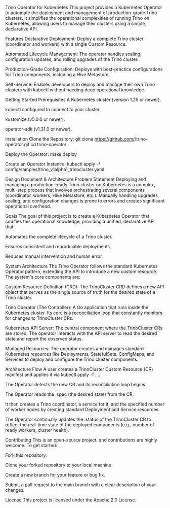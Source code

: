 Trino Operator for Kubernetes
This project provides a Kubernetes Operator to automate the deployment and management of production-grade Trino clusters. It simplifies the operational complexities of running Trino on Kubernetes, allowing users to manage their clusters using a simple, declarative API.

Features
Declarative Deployment: Deploy a complete Trino cluster (coordinator and workers) with a single Custom Resource.

Automated Lifecycle Management: The operator handles scaling, configuration updates, and rolling upgrades of the Trino cluster.

Production-Grade Configuration: Deploys with best-practice configurations for Trino components, including a Hive Metastore.

Self-Service: Enables developers to deploy and manage their own Trino clusters with kubectl without needing deep operational knowledge.

Getting Started
Prerequisites
A Kubernetes cluster (version 1.25 or newer).

kubectl configured to connect to your cluster.

kustomize (v5.0.0 or newer).

operator-sdk (v1.31.0 or newer).

Installation
Clone the Repository:
git clone https://github.com/<your-username>/trino-operator.git
cd trino-operator

Deploy the Operator:
make deploy

Create an Operator Instance:
kubectl apply -f config/samples/trino_v1alpha1_trinocluster.yaml

Design Document & Architecture
Problem Statement
Deploying and managing a production-ready Trino cluster on Kubernetes is a complex, multi-step process that involves orchestrating several components (coordinator, workers, Hive Metastore, etc.). Manually handling upgrades, scaling, and configuration changes is prone to errors and creates significant operational overhead.

Goals
The goal of this project is to create a Kubernetes Operator that codifies this operational knowledge, providing a unified, declarative API that:

Automates the complete lifecycle of a Trino cluster.

Ensures consistent and reproducible deployments.

Reduces manual intervention and human error.

System Architecture
The Trino Operator follows the standard Kubernetes Operator pattern, extending the API to introduce a new custom resource. The system's core components are:

Custom Resource Definition (CRD): The TrinoCluster CRD defines a new API object that serves as the single source of truth for the desired state of a Trino cluster.

Trino Operator (The Controller): A Go application that runs inside the Kubernetes cluster. Its core is a reconciliation loop that constantly monitors for changes to TrinoCluster CRs.

Kubernetes API Server: The central component where the TrinoCluster CRs are stored. The operator interacts with the API server to read the desired state and report the observed status.

Managed Resources: The operator creates and manages standard Kubernetes resources like Deployments, StatefulSets, ConfigMaps, and Services to deploy and configure the Trino cluster components.

Architecture Flow
A user creates a TrinoCluster Custom Resource (CR) manifest and applies it via kubectl apply -f ....

The Operator detects the new CR and its reconciliation loop begins.

The Operator reads the .spec (the desired state) from the CR.

It then creates a Trino coordinator, a service for it, and the specified number of worker nodes by creating standard Deployment and Service resources.

The Operator continually updates the .status of the TrinoCluster CR to reflect the real-time state of the deployed components (e.g., number of ready workers, cluster health).

Contributing
This is an open-source project, and contributions are highly welcome. To get started:

Fork this repository.

Clone your forked repository to your local machine.

Create a new branch for your feature or bug fix.

Submit a pull request to the main branch with a clear description of your changes.

License
This project is licensed under the Apache 2.0 License.
